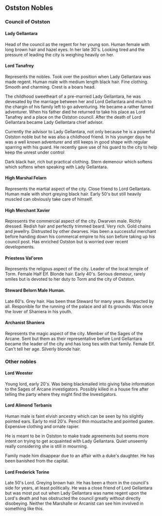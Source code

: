 ## Ostston Nobles

### Council of Ostston

#### Lady Gellantara 
Head of the council as the regent for her young son. Human female with long brown hair and hazel eyes. In her late 30's. Looking tired and the pressure of leading the city is weighing heavily on her.

#### Lord Tanafrey 
Represents the nobles. Took over the position when Lady Gellantara was made regent. Human male with medium length black hair. Fine clothing. Smooth and charming. Crest is a boars head.

The childhood sweetheart of a pre-married Lady Gellantara, he was devesated by the marriage between her and Lord Gellantara and much to the chargin of his family left to go adventuring. He became a rather famed adventurer. When his father died he returned to take his place as Lord Tanafrey and a place on the Ostston council. After the death of Lord Gellantara became Lady Gellantara chief advisor.

Currently the advisor to Lady Gellantara, not only because he is a powerful Ostston noble but he was also a childhood friend. In his younger days he was a well known adventurer and still keeps in good shape with regular sparring with his guard. He recently gave use of his guard to the city to help keep the unrest under control

Dark black hair, rich but practical clothing. Stern demenour which softens which softens when speaking with Lady Gellantara.

#### High Marshal Felarn 
Represents the martial aspect of the city. Close friend to Lord Gellantara. Human male with short greying black hair. Early 50's but still heavily muscled can obviously take care of himself. 

#### High Merchant Xavier 
Represents the commercial aspect of the city. Dwarven male. Richly dressed. Redish hair and perfectly trimmed beard. Very rich. Gold chains and jewellry. Distrusted by other dwarves. Has been a successful merchant before handing down his commercal empire to his son before taking up his council post. Has enriched Ostston but is worried over recent developments.

#### Priestess Val'oren 
Represents the religous aspect of the city. Leader of the local temple of Torm. Female Half Elf. Blonde hair. Early 40's. Serious demeour, rarely smiles but is devoted to her duty to Torm and the city of Ostston.

#### Steward Belorn Male Human. 
Late 60's. Grey hair. Has been thse Steward for many years. Respected by all. Responible for the running of the palace and all its grounds. Was once the lover of Shaniera in his youth.

#### Archanist Shaniera 
Represents the magic aspect of the city. Member of the Sages of the Arcane. Sent but them as their representative before Lord Gellantara became the leader of the city and has long ties with that family. Female Elf. Can't tell her age. Silverly blonde hair.

### Other nobles

#### Lord Weester

Young lord, early 20's. Was being blackmailed into giving false information to the Sages of Arcane investigators. Possibly killed in a house fire after telling the party where they might find the Investigators.

#### Lord Alimond Terbanis
    
Human male is faint elvish ancestry which can be seen by his slightly pointed ears. Early to mid 20's. Pencil thin moustache and pointed goatee. Expensive clothing and ornate rapier.

He is meant to be in Ostston to make trade agreements but seems more intent on trying to get acquainted with Lady Gellantara. Quiet unseemly really considering she is still in mourning. 

Family made him disappear due to an affair with a duke's daughter. He has been banished from the capital.


#### Lord Frederick Torine

Late 50's Lord. Greying brown hair. He has been a thorn in the council's side for years, at least politically. He was a close friend of Lord Gellantara but was most put out when Lady Gellantara was name regent upon the Lord's death and has obstructed the council greatly without directly disobeying. Neither the Marshalle or Arcanist can see him involved in something like this.



